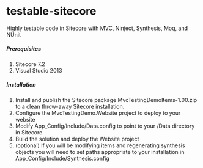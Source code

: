 testable-sitecore
=================

Highly testable code in Sitecore with MVC, Ninject, Synthesis, Moq, and NUnit

##### Prerequisites
1. Sitecore 7.2
2. Visual Studio 2013

##### Installation
1. Install and publish the Sitecore package MvcTestingDemoItems-1.00.zip to a clean throw-away Sitecore installation. 
2. Configure the MvcTestingDemo.Website project to deploy to your website
3. Modify App_Config/Include/Data.config to point to your /Data directory in Sitecore
4. Build the solution and deploy the Website project
5. (optional) If you will be modifying items and regenerating synthesis objects you will need to set paths appropriate to your installation in App_Config/Include/Synthesis.config
